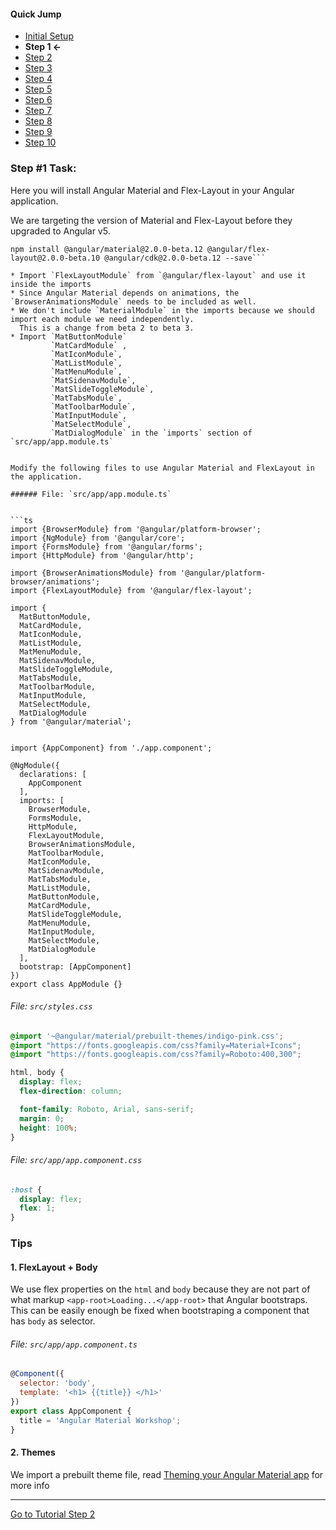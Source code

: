 #### Quick Jump ####
* [Initial Setup](./INITIAL_SETUP.md)
* **Step 1 <-**
* [Step 2](./STEP_2.md)
* [Step 3](./STEP_3.md)
* [Step 4](./STEP_4.md)
* [Step 5](./STEP_4.md)
* [Step 6](./STEP_6.md)
* [Step 7](./STEP_7.md)
* [Step 8](./STEP_8.md)
* [Step 9](./STEP_9.md)
* [Step 10](./STEP_10.md)

### Step #1 Task:

Here you will install Angular Material and Flex-Layout in your Angular application.

We are targeting the version of Material and Flex-Layout before they upgraded to Angular v5.

```terminal
npm install @angular/material@2.0.0-beta.12 @angular/flex-layout@2.0.0-beta.10 @angular/cdk@2.0.0-beta.12 --save```

* Import `FlexLayoutModule` from `@angular/flex-layout` and use it inside the imports
* Since Angular Material depends on animations, the `BrowserAnimationsModule` needs to be included as well.
* We don't include `MaterialModule` in the imports because we should import each module we need independently.
  This is a change from beta 2 to beta 3.
* Import `MatButtonModule`
         `MatCardModule` ,
         `MatIconModule`,
         `MatListModule`,
         `MatMenuModule`,
         `MatSidenavModule`,
         `MatSlideToggleModule`,
         `MatTabsModule`,
         `MatToolbarModule`,
         `MatInputModule`, 
         `MatSelectModule`, 
         `MatDialogModule` in the `imports` section of `src/app/app.module.ts`


Modify the following files to use Angular Material and FlexLayout in the application.

###### File: `src/app/app.module.ts`


```ts
import {BrowserModule} from '@angular/platform-browser';
import {NgModule} from '@angular/core';
import {FormsModule} from '@angular/forms';
import {HttpModule} from '@angular/http';

import {BrowserAnimationsModule} from '@angular/platform-browser/animations';
import {FlexLayoutModule} from '@angular/flex-layout';

import {
  MatButtonModule,
  MatCardModule,
  MatIconModule,
  MatListModule,
  MatMenuModule,
  MatSidenavModule,
  MatSlideToggleModule,
  MatTabsModule,
  MatToolbarModule,
  MatInputModule, 
  MatSelectModule, 
  MatDialogModule
} from '@angular/material';


import {AppComponent} from './app.component';

@NgModule({
  declarations: [
    AppComponent
  ],
  imports: [
    BrowserModule,
    FormsModule,
    HttpModule,
    FlexLayoutModule,
    BrowserAnimationsModule,
    MatToolbarModule,
    MatIconModule,
    MatSidenavModule,
    MatTabsModule,
    MatListModule,
    MatButtonModule,
    MatCardModule,
    MatSlideToggleModule,
    MatMenuModule,
    MatInputModule,
    MatSelectModule,
    MatDialogModule
  ],
  bootstrap: [AppComponent]
})
export class AppModule {}
```

###### File: `src/styles.css`

```css
@import '~@angular/material/prebuilt-themes/indigo-pink.css';
@import "https://fonts.googleapis.com/css?family=Material+Icons";
@import "https://fonts.googleapis.com/css?family=Roboto:400,300";

html, body {
  display: flex;
  flex-direction: column;

  font-family: Roboto, Arial, sans-serif;
  margin: 0;
  height: 100%;
}
```

###### File: `src/app/app.component.css`
```css
:host {
  display: flex;
  flex: 1;
}
```
### Tips

#### 1. FlexLayout + Body

We use flex properties on the `html` and `body` because they are not part of what markup `<app-root>Loading...</app-root>` that Angular bootstraps. This can be easily enough be fixed when bootstraping a component that has `body` as selector. 

###### File: `src/app/app.component.ts`

```js
@Component({
  selector: 'body',
  template: '<h1> {{title}} </h1>'
})
export class AppComponent {
  title = 'Angular Material Workshop';
}
```

#### 2. Themes

We import a prebuilt theme file, read [Theming your Angular Material app](https://github.com/angular/material2/blob/master/docs/theming.md) for more info



---
  
[Go to Tutorial Step 2](./STEP_2.md)
